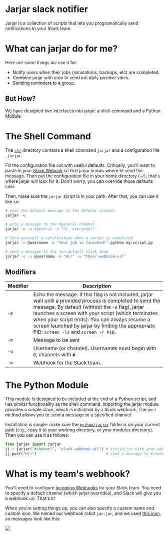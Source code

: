 # Jarjar slack notifier

Jarjar is a collection of scripts that lets you programatically send notifications to your Slack team. 

# What can jarjar do for me?

Here are some things _we_ use it for:

- Notify users when their jobs (simulations, backups, etc) are completed.
- Combine jarjar with cron to send out daily positive vibes.
- Sending reminders to a group.

## But How?

We have designed two interfaces into jarjar: a shell command and a Python Module.

# The Shell Command

The [`sh/`](sh/) directory contains a shell command `jarjar` and a configuration file `.jarjar`.

Fill the configuration file out with useful defaults. Critically, you'll want to paste in your [Slack Webook](https://api.slack.com/incoming-webhooks) so that jarjar knows where to send the message. Then put the configuration file in your home directory (`~/`), that's where jarjar will look for it. Don't worry, you can override those defaults later.

Then, make sure the `jarjar` _script_ is in your path. After that, you can use it like so:

```sh
# echo the default message to the default channel
jarjar -e

# echo a message to the #general channel
jarjar -e -u #general -m "Hi, everyone!!"

# Send yourself a notification when a script is completed
jarjar -u @username -m "Your job is finished!" python my-script.py

# send a message to the non-default slack team
jarjar -e -u @username -m "Hi!" -w "their-webhook-url"
```

## Modifiers

| Modifier | Description | 
|   ---    |     ---     |
|   `-e`   | Echo the message. If this flag is not included, jarjar wait until a provided process is completed to send the message. By default (without the `-e` flag), jarjar launches a screen with your script (which terminates when your script ends). You can always resume a screen launched by jarjar by finding the appropriate PID: `screen -ls` and `screen -r PID`. |
|   `-m`   | Message to be sent |
|   `-u`   | Username (or channel). Usernames must begin with `@`, channels with `#`. |
|   `-w`   | Webhook for the Slack team. |

# The Python Module

This module is designed to be included at the end of a Python script, and has similar functionality as the shell command. Importing the jarjar module provides a simple class, which is initialized by a Slack webhook. The `post` method allows you to send a message to a specified channel.

Installation is simple: make sure the [`python/jarjar`](python/jarjar/) folder is on your current path (e.g., copy it to your working directory, or your modules directory). Then you can use it as follows:

```python
from jarjar import jarjar
jj = jarjar("#channel", "slack-webhook-url") # initialize with your webhook and #channel (or @username)
jj.post("Hi!")                               # send a message to #channel
```


# What is my team's webhook?

You'll need to configure [Incoming Webhooks](https://api.slack.com/incoming-webhooks) for your Slack team. You need to specify a default channel (which jarjar overrides), and Slack will give you a webhook url. That's it! 

When you're setting things up, you can also specify a custom name and custom icon. We named our webhook robot `jar-jar`, and we used [this icon](http://i.imgur.com/hTHrg6i.png), so messages look like this:

![](http://i.imgur.com/g9RG16j.png)

